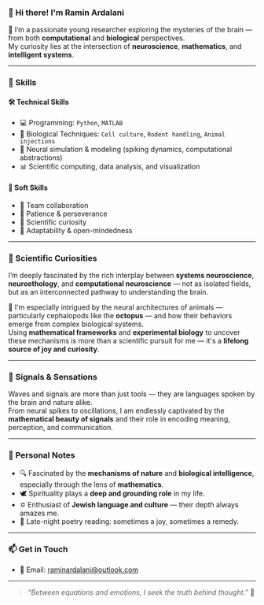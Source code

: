 ### 👋 Hi there! I'm **Ramin Ardalani**

🧠 I’m a passionate young researcher exploring the mysteries of the brain — from both **computational** and **biological** perspectives.  
My curiosity lies at the intersection of **neuroscience**, **mathematics**, and **intelligent systems**.

---

### 🧰 Skills

#### 🛠️ Technical Skills

- 💻 Programming: `Python`, `MATLAB`
- 🧪 Biological Techniques: `Cell culture`, `Rodent handling`, `Animal injections`
- 🧠 Neural simulation & modeling (spiking dynamics, computational abstractions)
- 📊 Scientific computing, data analysis, and visualization

#### 🧠 Soft Skills

- 🤝 Team collaboration  
- 🧘 Patience & perseverance  
- 🧭 Scientific curiosity  
- 🔄 Adaptability & open-mindedness

---

### 🔬 Scientific Curiosities

I’m deeply fascinated by the rich interplay between **systems neuroscience**, **neuroethology**, and **computational neuroscience** — not as isolated fields, but as an interconnected pathway to understanding the brain.

🐙 I'm especially intrigued by the neural architectures of animals — particularly cephalopods like the **octopus** — and how their behaviors emerge from complex biological systems.  
Using **mathematical frameworks** and **experimental biology** to uncover these mechanisms is more than a scientific pursuit for me — it's a **lifelong source of joy and curiosity**.

---

### 🌊 Signals & Sensations

Waves and signals are more than just tools — they are languages spoken by the brain and nature alike.  
From neural spikes to oscillations, I am endlessly captivated by the **mathematical beauty of signals** and their role in encoding meaning, perception, and communication.

---

### 🌱 Personal Notes

- 🔍 Fascinated by the **mechanisms of nature** and **biological intelligence**, especially through the lens of **mathematics**.
- 🕊️ Spirituality plays a **deep and grounding role** in my life.
- ✡️ Enthusiast of **Jewish language and culture** — their depth always amazes me.
- 📜 Late-night poetry reading: sometimes a joy, sometimes a remedy.

---

### 📫 Get in Touch

- 📧 Email: [raminardalani@outlook.com](mailto:raminardalani@outlook.com)

---

> _“Between equations and emotions, I seek the truth behind thought.”_ 🧬
